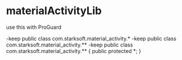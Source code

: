 # materialActivityLib

use this with ProGuard

-keep public class com.starksoft.material_activity.*
-keep public class com.starksoft.material_activity.**
-keep public class com.starksoft.material_activity.** {
	public protected *;
}